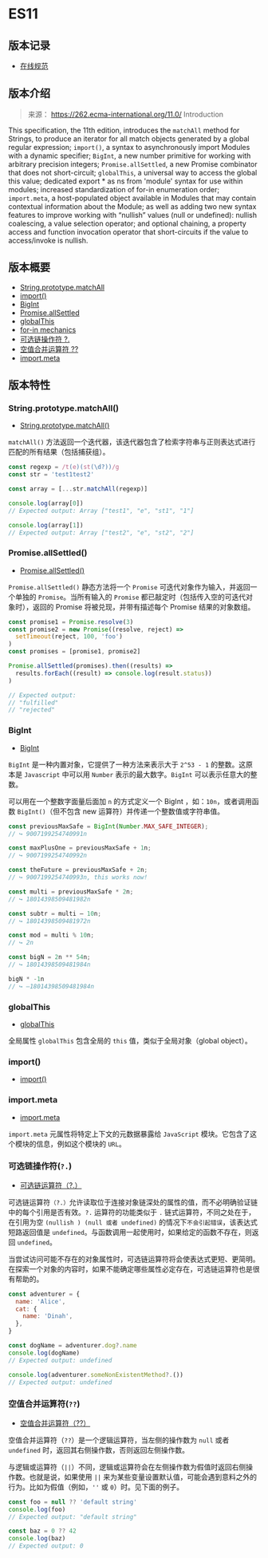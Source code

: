# ES11

## 版本记录

- [在线规范](https://www.ecma-international.org/ecma-262/11.0/)

## 版本介绍

> 来源： https://262.ecma-international.org/11.0/ Introduction

This specification, the 11th edition, introduces the `matchAll` method for Strings, to produce an iterator for all match objects generated by a global regular expression; `import()`, a syntax to asynchronously import Modules with a dynamic specifier; `BigInt`, a new number primitive for working with arbitrary precision integers; `Promise.allSettled`, a new Promise combinator that does not short-circuit; `globalThis`, a universal way to access the global this value; dedicated export \* as ns from 'module' syntax for use within modules; increased standardization of for-in enumeration order; `import.meta`, a host-populated object available in Modules that may contain contextual information about the Module; as well as adding two new syntax features to improve working with “nullish” values (null or undefined): nullish coalescing, a value selection operator; and optional chaining, a property access and function invocation operator that short-circuits if the value to access/invoke is nullish.

## 版本概要

- [String.prototype.matchAll](https://github.com/tc39/proposal-string-matchall)
- [import()](https://github.com/tc39/proposal-dynamic-import)
- [BigInt](https://github.com/tc39/proposal-bigint)
- [Promise.allSettled](https://github.com/tc39/proposal-promise-allSettled)
- [globalThis](https://github.com/tc39/proposal-global)
- [for-in mechanics](https://github.com/tc39/proposal-for-in-order)
- [可选链操作符 ?.](https://github.com/tc39/proposal-optional-chaining)
- [空值合并运算符 ??](https://github.com/tc39/proposal-nullish-coalescing)
- [import.meta](https://github.com/tc39/proposal-import-meta)

## 版本特性

### String.prototype.matchAll()

- [String.prototype.matchAll()](https://developer.mozilla.org/zh-CN/docs/Web/JavaScript/Reference/Global_Objects/String/matchAll)

`matchAll()` 方法返回一个迭代器，该迭代器包含了检索字符串与正则表达式进行匹配的所有结果（包括捕获组）。

```js
const regexp = /t(e)(st(\d?))/g
const str = 'test1test2'

const array = [...str.matchAll(regexp)]

console.log(array[0])
// Expected output: Array ["test1", "e", "st1", "1"]

console.log(array[1])
// Expected output: Array ["test2", "e", "st2", "2"]
```

### Promise.allSettled()

- [Promise.allSettled()](https://developer.mozilla.org/zh-CN/docs/Web/JavaScript/Reference/Global_Objects/Promise/allSettled)

`Promise.allSettled()` 静态方法将一个 `Promise` 可迭代对象作为输入，并返回一个单独的 `Promise`。当所有输入的 `Promise` 都已敲定时（包括传入空的可迭代对象时），返回的 Promise 将被兑现，并带有描述每个 Promise 结果的对象数组。

```js
const promise1 = Promise.resolve(3)
const promise2 = new Promise((resolve, reject) =>
  setTimeout(reject, 100, 'foo')
)
const promises = [promise1, promise2]

Promise.allSettled(promises).then((results) =>
  results.forEach((result) => console.log(result.status))
)

// Expected output:
// "fulfilled"
// "rejected"
```

### BigInt

- [BigInt](https://developer.mozilla.org/zh-CN/docs/Web/JavaScript/Reference/Global_Objects/BigInt)

`BigInt` 是一种内置对象，它提供了一种方法来表示大于 `2^53 - 1` 的整数。这原本是 `Javascript` 中可以用 `Number` 表示的最大数字。`BigInt` 可以表示任意大的整数。

可以用在一个整数字面量后面加 `n` 的方式定义一个 BigInt ，如：`10n`，或者调用函数 `BigInt()`（但不包含 new 运算符）并传递一个整数值或字符串值。

```js
const previousMaxSafe = BigInt(Number.MAX_SAFE_INTEGER);
// ↪ 9007199254740991n

const maxPlusOne = previousMaxSafe + 1n;
// ↪ 9007199254740992n

const theFuture = previousMaxSafe + 2n;
// ↪ 9007199254740993n, this works now!

const multi = previousMaxSafe * 2n;
// ↪ 18014398509481982n

const subtr = multi – 10n;
// ↪ 18014398509481972n

const mod = multi % 10n;
// ↪ 2n

const bigN = 2n ** 54n;
// ↪ 18014398509481984n

bigN * -1n
// ↪ –18014398509481984n
```

### globalThis

- [globalThis](https://developer.mozilla.org/zh-CN/docs/Web/JavaScript/Reference/Global_Objects/globalThis)

全局属性 `globalThis` 包含全局的 `this` 值，类似于全局对象（global object）。

### import()

- [import()](https://developer.mozilla.org/en-US/docs/Web/JavaScript/Reference/Operators/import)

### import.meta

- [import.meta](https://developer.mozilla.org/zh-CN/docs/Web/JavaScript/Reference/Operators/import.meta)

`import.meta` 元属性将特定上下文的元数据暴露给 `JavaScript` 模块。它包含了这个模块的信息，例如这个模块的 `URL`。

### 可选链操作符(`?.`)

- [可选链运算符（?.）](https://developer.mozilla.org/zh-CN/docs/Web/JavaScript/Reference/Operators/Optional_chaining)

可选链运算符`（?.）`允许读取位于连接对象链深处的属性的值，而不必明确验证链中的每个引用是否有效。`?.` 运算符的功能类似于 `.` 链式运算符，不同之处在于，在引用为空 `(nullish ) (null 或者 undefined)` 的情况下`不会引起错误`，该表达式短路返回值是 `undefined`。与函数调用一起使用时，如果给定的函数不存在，则返回 `undefined`。

当尝试访问可能不存在的对象属性时，可选链运算符将会使表达式更短、更简明。在探索一个对象的内容时，如果不能确定哪些属性必定存在，可选链运算符也是很有帮助的。

```js
const adventurer = {
  name: 'Alice',
  cat: {
    name: 'Dinah',
  },
}

const dogName = adventurer.dog?.name
console.log(dogName)
// Expected output: undefined

console.log(adventurer.someNonExistentMethod?.())
// Expected output: undefined
```

### 空值合并运算符(`??`)

- [空值合并运算符（??）](https://developer.mozilla.org/zh-CN/docs/Web/JavaScript/Reference/Operators/Nullish_coalescing)

空值合并运算符（`??`）是一个逻辑运算符，当左侧的操作数为 `null` 或者 `undefined` 时，返回其右侧操作数，否则返回左侧操作数。

与逻辑或运算符（`||`）不同，逻辑或运算符会在左侧操作数为假值时返回右侧操作数。也就是说，如果使用 `||` 来为某些变量设置默认值，可能会遇到意料之外的行为。比如为假值（例如，`''` 或 `0`）时。见下面的例子。

```js
const foo = null ?? 'default string'
console.log(foo)
// Expected output: "default string"

const baz = 0 ?? 42
console.log(baz)
// Expected output: 0
```
